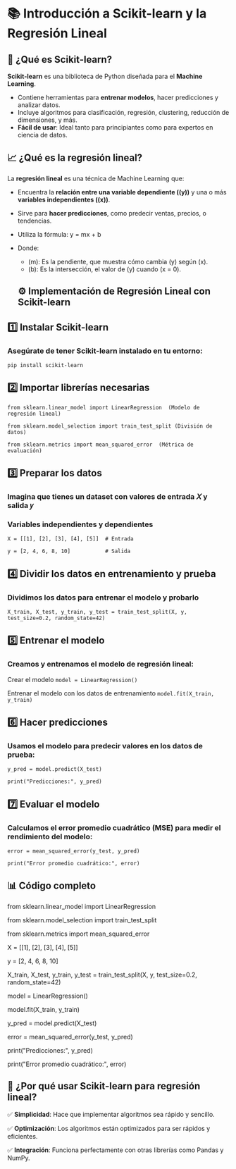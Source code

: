 # 📚 Introducción a Scikit-learn y la Regresión Lineal  

## 🧠 ¿Qué es Scikit-learn?  
**Scikit-learn** es una biblioteca de Python diseñada para el **Machine Learning**.  
- Contiene herramientas para **entrenar modelos**, hacer predicciones y analizar datos.  
- Incluye algoritmos para clasificación, regresión, clustering, reducción de dimensiones, y más.  
- **Fácil de usar**: Ideal tanto para principiantes como para expertos en ciencia de datos.  

## 📈 ¿Qué es la regresión lineal?  
La **regresión lineal** es una técnica de Machine Learning que:  
- Encuentra la **relación entre una variable dependiente (\(y\))** y una o más **variables independientes (\(x\))**.  
- Sirve para **hacer predicciones**, como predecir ventas, precios, o tendencias.  
- Utiliza la fórmula: y = mx + b
- Donde:  
  - (m): Es la pendiente, que muestra cómo cambia (y) según (x).  
  - (b): Es la intersección, el valor de (y) cuando (x = 0).  

  ## ⚙️ Implementación de Regresión Lineal con Scikit-learn  

## 1️⃣ **Instalar Scikit-learn**  

### Asegúrate de tener Scikit-learn instalado en tu entorno:  

`pip install scikit-learn`

## 2️⃣ Importar librerías necesarias

`from sklearn.linear_model import LinearRegression  (Modelo de regresión lineal)`

`from sklearn.model_selection import train_test_split (División de datos)`

`from sklearn.metrics import mean_squared_error  (Métrica de evaluación)`

## 3️⃣ Preparar los datos

### Imagina que tienes un dataset con valores de entrada 𝑋 y salida 𝑦

### Variables independientes y dependientes
`X = [[1], [2], [3], [4], [5]]  # Entrada`

`y = [2, 4, 6, 8, 10]           # Salida`

## 4️⃣ Dividir los datos en entrenamiento y prueba

### Dividimos los datos para entrenar el modelo y probarlo

`X_train, X_test, y_train, y_test = train_test_split(X, y, test_size=0.2, random_state=42)`

## 5️⃣ Entrenar el modelo

### Creamos y entrenamos el modelo de regresión lineal:

Crear el modelo
`model = LinearRegression()`

Entrenar el modelo con los datos de entrenamiento
`model.fit(X_train, y_train)`

## 6️⃣ Hacer predicciones

### Usamos el modelo para predecir valores en los datos de prueba:

`y_pred = model.predict(X_test)`

`print("Predicciones:", y_pred)`

## 7️⃣ Evaluar el modelo

### Calculamos el error promedio cuadrático (MSE) para medir el rendimiento del modelo:

`error = mean_squared_error(y_test, y_pred)`

`print("Error promedio cuadrático:", error)`

## 📊 Código completo

from sklearn.linear_model import LinearRegression 

from sklearn.model_selection import train_test_split

from sklearn.metrics import mean_squared_error

X = [[1], [2], [3], [4], [5]]  

y = [2, 4, 6, 8, 10]           


X_train, X_test, y_train, y_test = train_test_split(X, y, test_size=0.2, random_state=42)

model = LinearRegression()

model.fit(X_train, y_train)


y_pred = model.predict(X_test)


error = mean_squared_error(y_test, y_pred)


print("Predicciones:", y_pred)

print("Error promedio cuadrático:", error)

## 🚀 ¿Por qué usar Scikit-learn para regresión lineal?

✅ **Simplicidad**: Hace que implementar algoritmos sea rápido y sencillo.

✅ **Optimización**: Los algoritmos están optimizados para ser rápidos y eficientes.

✅ **Integración**: Funciona perfectamente con otras librerías como Pandas y NumPy.

